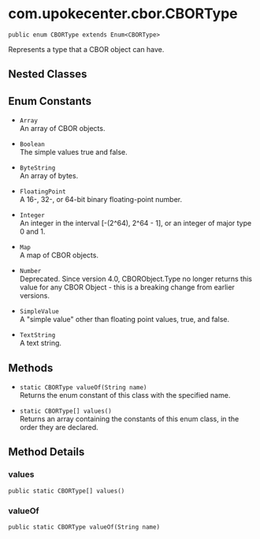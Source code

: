 # com.upokecenter.cbor.CBORType

    public enum CBORType extends Enum<CBORType>

Represents a type that a CBOR object can have.

## Nested Classes

## Enum Constants

* `Array `<br>
 An array of CBOR objects.

* `Boolean `<br>
 The simple values true and false.

* `ByteString `<br>
 An array of bytes.

* `FloatingPoint `<br>
 A 16-, 32-, or 64-bit binary floating-point number.

* `Integer `<br>
 An integer in the interval [-(2^64), 2^64 - 1], or an integer of major type
 0 and 1.

* `Map `<br>
 A map of CBOR objects.

* `Number `<br>
 Deprecated.
Since version 4.0, CBORObject.Type no longer returns this value for any
 CBOR Object - this is a breaking change from earlier
 versions.

* `SimpleValue `<br>
 A "simple value" other than floating point values, true, and false.

* `TextString `<br>
 A text string.

## Methods

* `static CBORType valueOf(String name)`<br>
 Returns the enum constant of this class with the specified name.

* `static CBORType[] values()`<br>
 Returns an array containing the constants of this enum class, in
the order they are declared.

## Method Details

### values
    public static CBORType[] values()
### valueOf
    public static CBORType valueOf(String name)
